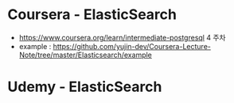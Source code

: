 # Coursera - ElasticSearch
- https://www.coursera.org/learn/intermediate-postgresql 4 주차
- example : https://github.com/yujin-dev/Coursera-Lecture-Note/tree/master/Elasticsearch/example

# Udemy - ElasticSearch